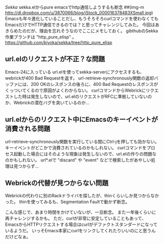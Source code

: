 *Sekka* sekka.elからpure emacsでhttp通信しようするも断念
 ##(img-m http://dl.dropbox.com/u/3870066/blog/iStock_000016378483XSmall.jpg)
Emacsも年々進化していることだし、もうそろそろcurlコマンドを使わなくてもEmacsだけでHTTP通信できるのでは？と思ってチャレンジしてみた。
今回はあきらめたのだが、理由を忘れそうなのでここにメモしておく。
gibthubのSekka作業ブランチは "http_pure_elisp" 。
  https://github.com/kiyoka/sekka/tree/http_pure_elisp

## url.elのリクエストが不正？な問題
Emacs-24に入っている url.elを使ってsekka-serverにアクセスするも、webrickが400 Bad Requestを返す。
url-retrieve-synchronously関数の返却バッファには、200 OKのレスポンスの後ろに、400 Bad Requestのレスポンスがくっついてくるので原因がよくわからない。
curlコマンドからWebrickにリクエストした時は発生しないので、url.elのリクエストがRFCに準拠していないのか、Webrickの潜在バグを突いているのか…

## url.elからのリクエスト中にEmacsのキーイベントが消費される問題
url-retrieve-synchronously関数を実行している間にCtrl-jを押しても効かない。
キーイベントがどこかで消費されているのかもしれない。
curlコマンドをプロセス起動した場合にはそのような現象は発生しないので、url.elの作りの問題なのかもしれない。
url*.elで "discard" や "event"  などで検索したがあやしい処理は見つからず…

## Webrickの代替が見つからない問題
Webrickの代わりに別のRackドライバを探したが、thinくらいしか見つからなかった。
thinを使ってみるも、Segmentation Faultで動かず断念。

こんな感じで、あまり時間をかけていないが、一旦断念。
また一年後くらいに再チャレンジするかも。
ただ、curlが非常に安定していることもあって、EmacsからHTTPリクエストする場合はcurlがデファクトスタンダードになっているようだ。
いっそEmacs本家にcurlをリンクしてくれたりいいのにと思うんだけどなぁ。
